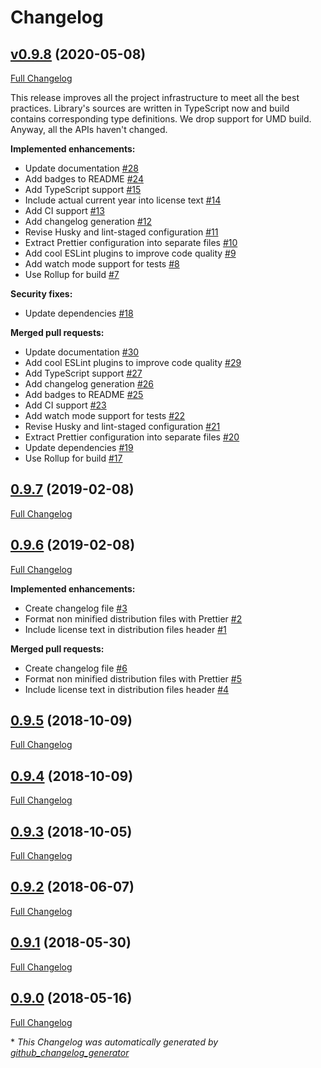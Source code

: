 # Changelog

## [v0.9.8](https://github.com/Constantiner/cram-md5-digest-js/tree/v0.9.8) (2020-05-08)

[Full Changelog](https://github.com/Constantiner/cram-md5-digest-js/compare/0.9.7...v0.9.8)

This release improves all the project infrastructure to meet all the best practices. Library's sources are written in TypeScript now and build contains corresponding type definitions. We drop support for UMD build. Anyway, all the APIs haven't changed.

**Implemented enhancements:**

- Update documentation [\#28](https://github.com/Constantiner/cram-md5-digest-js/issues/28)
- Add badges to README [\#24](https://github.com/Constantiner/cram-md5-digest-js/issues/24)
- Add TypeScript support [\#15](https://github.com/Constantiner/cram-md5-digest-js/issues/15)
- Include actual current year into license text [\#14](https://github.com/Constantiner/cram-md5-digest-js/issues/14)
- Add CI support [\#13](https://github.com/Constantiner/cram-md5-digest-js/issues/13)
- Add changelog generation [\#12](https://github.com/Constantiner/cram-md5-digest-js/issues/12)
- Revise Husky and lint-staged configuration [\#11](https://github.com/Constantiner/cram-md5-digest-js/issues/11)
- Extract Prettier configuration into separate files [\#10](https://github.com/Constantiner/cram-md5-digest-js/issues/10)
- Add cool ESLint plugins to improve code quality [\#9](https://github.com/Constantiner/cram-md5-digest-js/issues/9)
- Add watch mode support for tests [\#8](https://github.com/Constantiner/cram-md5-digest-js/issues/8)
- Use Rollup for build [\#7](https://github.com/Constantiner/cram-md5-digest-js/issues/7)

**Security fixes:**

- Update dependencies [\#18](https://github.com/Constantiner/cram-md5-digest-js/issues/18)

**Merged pull requests:**

- Update documentation [\#30](https://github.com/Constantiner/cram-md5-digest-js/pull/30)
- Add cool ESLint plugins to improve code quality [\#29](https://github.com/Constantiner/cram-md5-digest-js/pull/29)
- Add TypeScript support [\#27](https://github.com/Constantiner/cram-md5-digest-js/pull/27)
- Add changelog generation [\#26](https://github.com/Constantiner/cram-md5-digest-js/pull/26)
- Add badges to README [\#25](https://github.com/Constantiner/cram-md5-digest-js/pull/25)
- Add CI support [\#23](https://github.com/Constantiner/cram-md5-digest-js/pull/23)
- Add watch mode support for tests [\#22](https://github.com/Constantiner/cram-md5-digest-js/pull/22)
- Revise Husky and lint-staged configuration [\#21](https://github.com/Constantiner/cram-md5-digest-js/pull/21)
- Extract Prettier configuration into separate files [\#20](https://github.com/Constantiner/cram-md5-digest-js/pull/20)
- Update dependencies [\#19](https://github.com/Constantiner/cram-md5-digest-js/pull/19)
- Use Rollup for build [\#17](https://github.com/Constantiner/cram-md5-digest-js/pull/17)

## [0.9.7](https://github.com/Constantiner/cram-md5-digest-js/tree/0.9.7) (2019-02-08)

[Full Changelog](https://github.com/Constantiner/cram-md5-digest-js/compare/0.9.6...0.9.7)

## [0.9.6](https://github.com/Constantiner/cram-md5-digest-js/tree/0.9.6) (2019-02-08)

[Full Changelog](https://github.com/Constantiner/cram-md5-digest-js/compare/0.9.5...0.9.6)

**Implemented enhancements:**

- Create changelog file [\#3](https://github.com/Constantiner/cram-md5-digest-js/issues/3)
- Format non minified distribution files with Prettier [\#2](https://github.com/Constantiner/cram-md5-digest-js/issues/2)
- Include license text in distribution files header [\#1](https://github.com/Constantiner/cram-md5-digest-js/issues/1)

**Merged pull requests:**

- Create changelog file [\#6](https://github.com/Constantiner/cram-md5-digest-js/pull/6)
- Format non minified distribution files with Prettier [\#5](https://github.com/Constantiner/cram-md5-digest-js/pull/5)
- Include license text in distribution files header [\#4](https://github.com/Constantiner/cram-md5-digest-js/pull/4)

## [0.9.5](https://github.com/Constantiner/cram-md5-digest-js/tree/0.9.5) (2018-10-09)

[Full Changelog](https://github.com/Constantiner/cram-md5-digest-js/compare/0.9.4...0.9.5)

## [0.9.4](https://github.com/Constantiner/cram-md5-digest-js/tree/0.9.4) (2018-10-09)

[Full Changelog](https://github.com/Constantiner/cram-md5-digest-js/compare/0.9.3...0.9.4)

## [0.9.3](https://github.com/Constantiner/cram-md5-digest-js/tree/0.9.3) (2018-10-05)

[Full Changelog](https://github.com/Constantiner/cram-md5-digest-js/compare/0.9.2...0.9.3)

## [0.9.2](https://github.com/Constantiner/cram-md5-digest-js/tree/0.9.2) (2018-06-07)

[Full Changelog](https://github.com/Constantiner/cram-md5-digest-js/compare/0.9.1...0.9.2)

## [0.9.1](https://github.com/Constantiner/cram-md5-digest-js/tree/0.9.1) (2018-05-30)

[Full Changelog](https://github.com/Constantiner/cram-md5-digest-js/compare/0.9.0...0.9.1)

## [0.9.0](https://github.com/Constantiner/cram-md5-digest-js/tree/0.9.0) (2018-05-16)

[Full Changelog](https://github.com/Constantiner/cram-md5-digest-js/compare/4b4ab48e52069f394e175d78403eef075af77cf8...0.9.0)



\* *This Changelog was automatically generated by [github_changelog_generator](https://github.com/github-changelog-generator/github-changelog-generator)*
